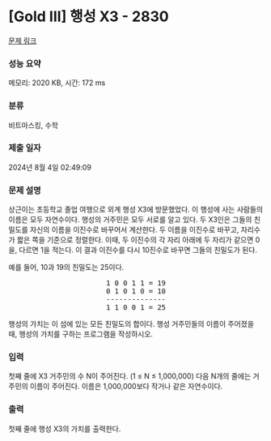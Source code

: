 # [Gold III] 행성 X3 - 2830 

[문제 링크](https://www.acmicpc.net/problem/2830) 

### 성능 요약

메모리: 2020 KB, 시간: 172 ms

### 분류

비트마스킹, 수학

### 제출 일자

2024년 8월 4일 02:49:09

### 문제 설명

<p>상근이는 초등학교 졸업 여행으로 외계 행성 X3에 방문했었다. 이 행성에 사는 사람들의 이름은 모두 자연수이다. 행성의 거주민은 모두 서로를 알고 있다. 두 X3인은 그들의 친밀도를 자신의 이름을 이진수로 바꾸어서 계산한다. 두 이름을 이진수로 바꾸고, 자리수가 짧은 쪽을 기준으로 정렬한다. 이때, 두 이진수의 각 자리 아래에 두 자리가 같으면 0을, 다르면 1을 적는다. 이 결과 이진수를 다시 10진수로 바꾸면 그들의 친밀도가 된다.</p>

<p>예를 들어, 10과 19의 친밀도는 25이다.</p>

<pre style="text-align: center;">1 0 0 1 1 = 19
0 1 0 1 0 = 10
--------------
1 1 0 0 1 = 25
</pre>

<p>행성의 가치는 이 섬에 있는 모든 친밀도의 합이다. 행성 거주민들의 이름이 주어졌을 때, 행성의 가치를 구하는 프로그램을 작성하시오.</p>

### 입력 

 <p>첫째 줄에 X3 거주민의 수 N이 주어진다. (1 ≤ N ≤ 1,000,000) 다음 N개의 줄에는 거주민의 이름이 주어진다. 이름은 1,000,000보다 작거나 같은 자연수이다.</p>

### 출력 

 <p>첫째 줄에 행성 X3의 가치를 출력한다.</p>

